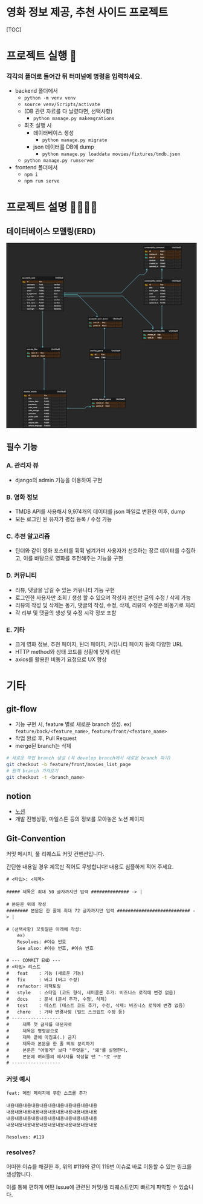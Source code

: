 # 영화 정보 제공, 추천 사이드 프로젝트

[TOC]

# 프로젝트 실행 :runner:

### 각각의 폴더로 들어간 뒤 터미널에 명령을 입력하세요.

- backend 폴더에서
  - `python -m venv venv`
  - `source venv/Scripts/activate`
  - (DB 관련 자료를 다 날렸다면, 선택사항) 
    - `python manage.py makemgrations`
  - 최초 실행 시
    - 데이터베이스 생성
      - `python manage.py migrate`
    - json 데이터를 DB에 dump
      - `python manage.py loaddata movies/fixtures/tmdb.json`
  - `python manage.py runserver`
- frontend 폴더에서
  - `npm i`
  - `npm run serve`

# 프로젝트 설명 👨‍💻👩‍💻

## 데이터베이스 모델링(ERD)

![erd](README.assets/erd.png)

## 필수 기능

### A. 관리자 뷰

- django의 admin 기능을 이용하여 구현

### B. 영화 정보

- TMDB API를 사용해서 9,974개의 데이터를 json 파일로 변환한 이후, dump
- 모든 로그인 된 유저가 평점 등록 / 수정 가능

### C. 추천 알고리즘

- 틴더와 같이 영화 포스터를 휙휙 넘겨가며 사용자가 선호하는 장르 데이터를 수집하고, 이를 바탕으로 영화를 추천해주는 기능을 구현

### D. 커뮤니티

- 리뷰, 댓글을 남길 수 있는 커뮤니티 기능 구현
- 로그인한 사용자만 조회 / 생성 할 수 있으며 작성자 본인만 글의 수정 / 삭제 가능
- 리뷰의 작성 및 삭제는 동기, 댓글의 작성, 수정, 삭제, 리뷰의 수정은 비동기로 처리
- 각 리뷰 및 댓글의 생성 및 수정 시각 정보 포함

### E. 기타

- 크게 영화 정보, 추천 페이지, 틴더 페이지, 커뮤니티 페이지 등의 다양한 URL
- HTTP method와 상태 코드를 상황에 맞게 리턴
- axios를 활용한 비동기 요청으로 UX 향상



# 기타

## git-flow

- 기능 구현 시, feature 별로 새로운 branch 생성. ex) `feature/back/<feature_name>`, `feature/front/<feature_name>`
- 작업 완료 후, Pull Request
- merge된 branch는 삭제

```sh
# 새로운 작업 branch 생성 (꼭 develop branch에서 새로운 branch 파기)
git checkout -b feature/front/movies_list_page
# 원격 branch 가져오기
git checkout -t <branch_name>
```

## notion
- [노션](https://www.notion.so/engcraft/06ab1b20a4ed4013b0b27ba6f80fa090)
- 개발 진행상황, 마일스톤 등의 정보를 모아놓은 노션 페이지

## Git-Convention

커밋 메시지, 풀 리퀘스트 커밋 컨벤션입니다.

간단한 내용일 경우 제목만 적어도 무방합니다! 내용도 심플하게 적어 주세요.

```
# <타입>: <제목>

##### 제목은 최대 50 글자까지만 입력 ############## -> |

# 본문은 위에 작성
######## 본문은 한 줄에 최대 72 글자까지만 입력 ########################### -> |

# (선택사항) 꼬릿말은 아래에 작성:
    ex)
    Resolves: #이슈 번호
    See also: #이슈 번호, #이슈 번호

# --- COMMIT END ---
# <타입> 리스트
#   feat    : 기능 (새로운 기능)
#   fix     : 버그 (버그 수정)
#   refactor: 리팩토링
#   style   : 스타일 (코드 형식, 세미콜론 추가: 비즈니스 로직에 변경 없음)
#   docs    : 문서 (문서 추가, 수정, 삭제)
#   test    : 테스트 (테스트 코드 추가, 수정, 삭제: 비즈니스 로직에 변경 없음)
#   chore   : 기타 변경사항 (빌드 스크립트 수정 등)
# ------------------
#     제목 첫 글자를 대문자로
#     제목은 명령문으로
#     제목 끝에 마침표(.) 금지
#     제목과 본문을 한 줄 띄워 분리하기
#     본문은 "어떻게" 보다 "무엇을", "왜"를 설명한다.
#     본문에 여러줄의 메시지를 작성할 땐 "-"로 구분
# ------------------
```

### 커밋 예시

```
feat: 메인 페이지에 무한 스크롤 추가

내용내용내용내용내용내용내용내용내용내용내용
내용내용내용내용내용내용내용내용내용내용내용
내용내용내용내용내용내용내용내용내용내용내용
내용내용내용내용내용내용내용내용내용내용내용

Resolves: #119
```

### resolves?

어떠한 이슈를 해결한 후, 위의 #119와 같이 119번 이슈로 바로 이동할 수 있는 링크를 생성합니다.

이를 통해 편하게 어떤 Issue에 관련된 커밋/풀 리퀘스트인지 빠르게 파악할 수 있습니다.
